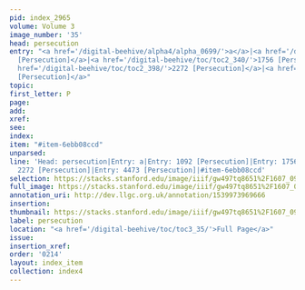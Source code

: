 ```yaml
---
pid: index_2965
volume: Volume 3
image_number: '35'
head: persecution
entry: "<a href='/digital-beehive/alpha4/alpha_0699/'>a</a>|<a href='/digital-beehive/toc/toc2_212/'>1092
  [Persecution]</a>|<a href='/digital-beehive/toc/toc2_340/'>1756 [Persecution]</a>|<a
  href='/digital-beehive/toc/toc2_398/'>2272 [Persecution]</a>|<a href='/digital-beehive/toc/toc2_426/'>4473
  [Persecution]</a>"
topic: 
first_letter: P
page: 
add: 
xref: 
see: 
index: 
item: "#item-6ebb08ccd"
unparsed: 
line: 'Head: persecution|Entry: a|Entry: 1092 [Persecution]|Entry: 1756 [Persecution]|Entry:
  2272 [Persecution]|Entry: 4473 [Persecution]|#item-6ebb08ccd'
selection: https://stacks.stanford.edu/image/iiif/gw497tq8651%2F1607_0978/811,286,717,153/full/0/default.jpg
full_image: https://stacks.stanford.edu/image/iiif/gw497tq8651%2F1607_0978/full/full/0/default.jpg
annotation_uri: http://dev.llgc.org.uk/annotation/1539973969666
insertion: 
thumbnail: https://stacks.stanford.edu/image/iiif/gw497tq8651%2F1607_0978/811,286,717,153/150,/0/default.jpg
label: persecution
location: "<a href='/digital-beehive/toc/toc3_35/'>Full Page</a>"
issue: 
insertion_xref: 
order: '0214'
layout: index_item
collection: index4
---
```

